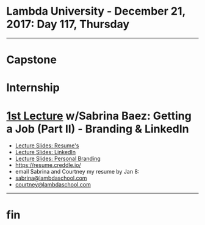 # Lambda University - December 21, 2017: Day 117, Thursday
***
# Capstone
# Internship
# [1st Lecture](https://youtu.be/leNDqss50F4) w/Sabrina Baez: Getting a Job (Part II) - Branding & LinkedIn
- [Lecture Slides: Resume's](https://docs.google.com/a/lambdaschool.com/presentation/d/12LVewZnJRhAE-fi-RNIzzNBHqubN9cRgFSvKr1nrWlo/edit?usp=sharing)
- [Lecture Slides: LinkedIn](https://docs.google.com/a/lambdaschool.com/presentation/d/1DPTQ_Cv2OvBTmNTkdXhf-2MPlSK-H1T-EunuF_rqUAM/edit?usp=sharing)
- [Lecture Slides: Personal Branding](https://docs.google.com/a/lambdaschool.com/presentation/d/1YR1sKtLXfqKpM1ex2BykCHXusmqv7nnsAD0bl3Q9xzQ/edit?usp=sharing)
- https://resume.creddle.io/
- email Sabrina and Courtney my resume by Jan 8:
- sabrina@lambdaschool.com
- courtney@lambdaschool.com
***
# fin
